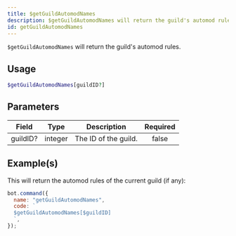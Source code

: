 ```yaml
---
title: $getGuildAutomodNames
description: $getGuildAutomodNames will return the guild's automod rules.
id: getGuildAutomodNames
---
```


`$getGuildAutomodNames` will return the guild's automod rules.

## Usage

```php
$getGuildAutomodNames[guildID?]
```

## Parameters

| Field    | Type    | Description          | Required |
| -------- | ------- | -------------------- | :------: |
| guildID? | integer | The ID of the guild. |  false   |

## Example(s)

This will return the automod rules of the current guild (if any):

```javascript
bot.command({
  name: "getGuildAutomodNames",
  code: `
  $getGuildAutomodNames[$guildID]
  `,
});
```

